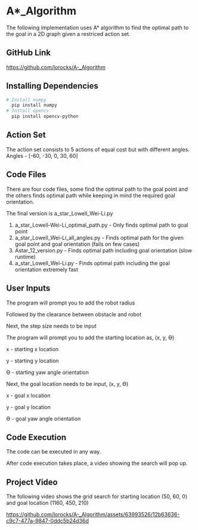 # A*_Algorithm
The following implementation uses A* algorithm to find the optimal path to the goal in a 2D graph given a restriced action set.

## GitHub Link
https://github.com/lorocks/A-_Algorithm

## Installing Dependencies
```bash
# Install numpy
  pip install numpy
# Install opencv
  pip install opencv-python
```

## Action Set
The action set consists to 5 actions of equal cost but with different angles.
Angles - [-60, -30, 0, 30, 60]

## Code Files
There are four code files, some find the optimal path to the goal point and the others finds optimal path while keeping in mind the required goal orientation.

The final version is a_star_Lowell_Wei-Li.py

1. a_star_Lowell-Wei-Li_optimal_path.py - Only finds optimal path to goal point
2. a_star_Lowell_Wei-Li_all_angles.py - Finds optimal path for the given goal point and goal orientation (fails on few cases)
3. Astar_12_version.py - Finds optimal path including goal orientation (slow runtime)
4. a_star_Lowell_Wei-Li.py - Finds optimal path including the goal orientation extremely fast

## User Inputs
The program will prompt you to add the robot radius

Followed by the clearance between obstacle and robot

Next, the step size needs to be input

The program will prompt you to add the starting location as, (x, y, ϴ)

x - starting x location

y - starting y location

ϴ - starting yaw angle orientation 


Next, the goal location needs to be input, (x, y, ϴ)

x - goal x location

y - goal y location

ϴ - goal yaw angle orientation 


## Code Execution
The code can be executed in any way.

After code execution takes place, a video showing the search will pop up.


## Project Video
The following video shows the grid search for starting location (50, 60, 0) and goal location (1160, 450, 210)


https://github.com/lorocks/A-_Algorithm/assets/63993526/12b63636-c9c7-477a-9847-0ddc5b24d36d

